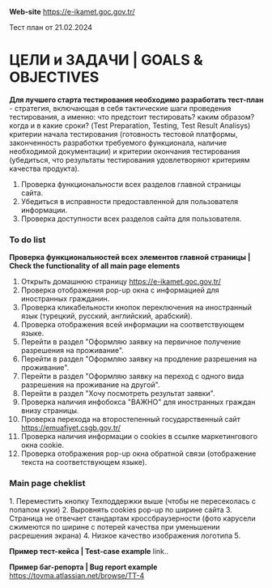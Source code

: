 <b>Web-site</b> https://e-ikamet.goc.gov.tr/

Тест план от 21.02.2024

<h1>ЦЕЛИ и ЗАДАЧИ | GOALS & OBJECTIVES</h1>

<b>Для лучшего старта тестирования необходимо разработать тест-план</b> - стратегия, включающая в себя тактические шаги проведения тестирования, а именно: что предстоит тестировать? каким образом? когда и в какие сроки? (Test Preparation, Testing, Test Result Analisys) критерии начала тестирования (готовность тестовой платформы, законченность разработки требуемого функционала, наличие необходимой документации) и критерии окончания тестирования (убедиться, что результаты тестирования удовлетворяют критериям качества продукта).

1. Проверка функциональности всех разделов главной страницы сайта.
2. Убедиться в исправности предоставленной для пользователя информации.
3. Проверка доступности всех разделов сайта для пользователя.

<h3>To do list</h3>
<b>Проверка функциональностей всех элементов главной страницы | Check the functionality of all main page elements</b>

1. Открыть домашнюю страницу https://e-ikamet.goc.gov.tr/
2. Проверка отображения pop-up окна с информацией для иностранных гражданин.
3. Проверка кликабельности кнопок переключения на иностранный язык (турецкий, русский, английский, арабский).
4. Проверка отображения всей информации на соответствующем языке.
5. Перейти в раздел "Оформляю заявку на первичное получение разрешения на проживание".
6. Перейти в раздел "Оформляю заявку на продление разрешения на проживание".
7. Перейти в раздел "Оформляю заявку на переход с одного вида разрешения на проживание на другой".
8. Перейти в раздел "Хочу посмотреть результат заявки".
9. Проверка наличия инфобокса "ВАЖНО" для иностранных граждан внизу страницы.
10. Проверка перехода на второстепенный государственный сайт https://emuafiyet.csgb.gov.tr/
11. Проверка наличия информации о cookies в ссылке маркетингового окна cookie.
12. Проверка отображения pop-up окна обратной связи (отображение текста на соответствующем языке).

<h3>Main page cheklist</h3>
1. Переместить кнопку Техподдержки выше (чтобы не пересеколась с попапом куки)
2. Выровнять cookies pop-up по ширине сайта
3. Страница не отвечает стандартам кроссбраузерности (фото карусели сжимеются по ширине с потерей качества при уменьшении расрешения экрана)
4. Низкое качество изображения логотипа
5. 

<b>Пример тест-кейса | Test-case example</b> link..

<b>Пример баг-репорта | Bug report example</b> https://tovma.atlassian.net/browse/TT-4
